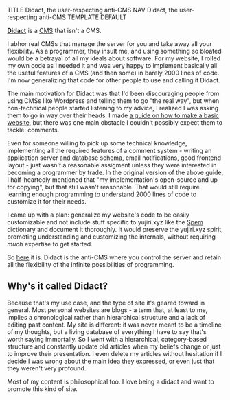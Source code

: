 TITLE Didact, the user-respecting anti-CMS
NAV Didact, the user-respecting anti-CMS
TEMPLATE DEFAULT

[**Didact**](https://github.com/yujiri8/didact) is a [CMS](https://en.wikipedia.org/wiki/Content_management_system) that isn't a CMS.

I abhor real CMSs that manage the server for you and take away all your flexibility. As a programmer, they insult me, and using something so bloated would be a betrayal of all my ideals about software. For my website, I rolled my own code as I needed it and was very happy to implement basically all the useful features of a CMS (and then some) in barely 2000 lines of code. I'm now generalizing that code for other people to use and calling it Didact.

The main motivation for Didact was that I'd been discouraging people from using CMSs like Wordpress and telling them to go "the real way", but when non-technical people started listening to my advice, I realized I was asking them to go in way over their heads. I made [a guide on how to make a basic website](https://yujiri.xyz/software/website_guide), but there was one main obstacle I couldn't possibly expect them to tackle: comments.

Even for someone willing to pick up some technical knowledge, implementing all the required features of a comment system - writing an application server and database schema, email notifications, good frontend layout - just wasn't a reasonable assigment unless they were interested in becoming a programmer by trade. In the original version of the above guide, I half-heartedly mentioned that "my implementation's open-source and up for copying", but that still wasn't reasonable. That would still require learning enough programming to understand 2000 lines of code to customize it for their needs.

I came up with a plan: generalize my website's code to be easily customizable and not include stuff specific to yujiri.xyz like the [Spem](https://yujiri.xyz/spem/) dictionary and document it thoroughly. It would preserve the yujiri.xyz spirit, promoting understanding and customizing the internals, without requiring *much* expertise to get started.

So [here](https://github.com/yujiri8/didact) it is. Didact is the anti-CMS where you control the server and retain all the flexibility of the infinite possibilities of programming.

## Why's it called Didact?

Because that's my use case, and the type of site it's geared toward in general. Most personal websites are blogs - a term that, at least to me, implies a chronological rather than hierarchical structure and a lack of editing past content. My site is different: it was never meant to be a timeline of my thoughts, but a living database of everything I have to say that's worth saying immortally. So I went with a hierarchical, category-based structure and constantly update old articles when my beliefs change or just to improve their presentation. I even delete my articles without hesitation if I decide I was wrong about the main idea they expressed, or even just that they weren't very profound.

Most of my content is philosophical too. I love being a didact and want to promote this kind of site.
